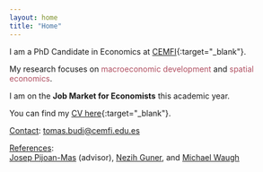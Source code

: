 ```yaml
---
layout: home
title: "Home"
---
```


I am a PhD Candidate in Economics at [CEMFI](https://www.cemfi.es/){:target="_blank"}.

My research focuses on <span style="color: #b04f61;">macroeconomic development</span> and <span style="color: #b04f61;">spatial economics</span>.

I am on the **Job Market for Economists** this academic year. 

You can find my [CV here](/cv/CV_BudiOrs.pdf){:target="_blank"}.

<u>Contact</u>: [tomas.budi@cemfi.edu.es](mailto:tomas.budi@cemfi.edu.es)

<u>References</u>:  
[Josep Pijoan-Mas](mailto:pijoan@cemfi.es) (advisor), [Nezih Guner](mailto:nezih.guner@cemfi.es), and [Michael Waugh](mailto:michael.e.waugh@gmail.com)

